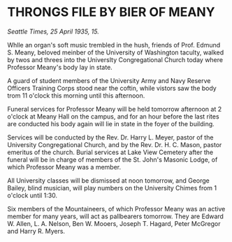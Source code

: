 # THRONGS FILE BY BIER OF MEANY

<i>Seattle Times, 25 April 1935, 15.</i>

Whlle an organ's soft music trembled in the hush, friends of Prof. Edmund S. Meany, beloved meinber of the University of Washington taculty, walked by twos and threes into the UniversIty Congregational Church today where Professor Meany's body lay in state.

A guard of student members of the University Army and Navy Reserve Officers Training Corps stood near the coftin, while vistors saw the body trom 11 o'clock this morning until this afternoon.

Funeral services for Professor Meany will be held tomorrow afternoon at 2 o'clock at Meany Hall on the campus, and for an hour before the last rites are conducted his body again will lie in state in the foyer of the building.

Services will be conducted by the Rev. Dr. Harry L. Meyer, pastor of the University Congregational Church, and by the Rev. Dr. H. C. Mason, pastor emeritus of the church. Burial services at Lake View Cemetery after the funeral will be in charge of members of the St. John's Masonic Lodge, of which Professor Meany was a member.

All University classes will be dismissed at noon tomorrow, and George Bailey, blind musician, will play numbers on the University Chimes from 1 o'clock until 1:30.

Six members of the Mountaineers, of which Professor Meany was an active member for many years, will act as pallbearers tomorrow. They are Edward W. Allen, L. A. Nelson, Ben W. Mooers, Joseph T. Hagard, Peter McGregor and Harry R. Myers.